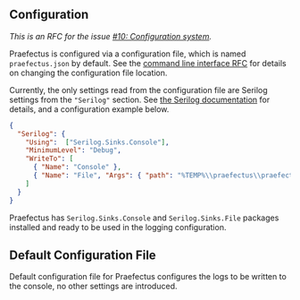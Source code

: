 Configuration
-------------

_This is an RFC for the issue [#10: Configuration system][issue-10]._

Praefectus is configured via a configuration file, which is named
`praefectus.json` by default. See the [command line interface
RFC][docs.rfcs.command-line-interface] for details on changing the configuration
file location.

Currently, the only settings read from the configuration file are Serilog
settings from the `"Serilog"` section. See [the Serilog
documentation][serilog-settings-configuration] for details, and a configuration
example below.

```json
{
  "Serilog": {
    "Using":  ["Serilog.Sinks.Console"],
    "MinimumLevel": "Debug",
    "WriteTo": [
      { "Name": "Console" },
      { "Name": "File", "Args": { "path": "%TEMP%\\praefectus\\praefectus.log" } }
    ]
  }
}
```

Praefectus has `Serilog.Sinks.Console` and `Serilog.Sinks.File` packages
installed and ready to be used in the logging configuration.

Default Configuration File
--------------------------

Default configuration file for Praefectus configures the logs to be written to
the console, no other settings are introduced.

[docs.rfcs.command-line-interface]: docs/rfcs/command-line-interface.md
[issue-10]: https://github.com/ForNeVeR/praefectus/issues/10
[serilog-settings-configuration]: https://github.com/serilog/serilog-settings-configuration
